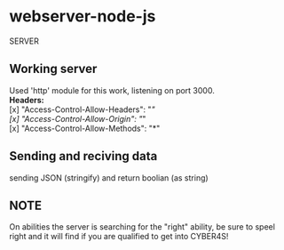 # webserver-node-js
SERVER

## Working server
Used 'http' module for this work, listening on port 3000.  
**Headers:**  
  [x] "Access-Control-Allow-Headers": "*"  
  [x] "Access-Control-Allow-Origin": "*"  
  [x] "Access-Control-Allow-Methods": "*"  
 
 ## Sending and reciving data
 sending JSON (stringify) and return boolian (as string)
 
 ## NOTE
 On abilities the server is searching for the "right" ability, be sure to speel right
 and it will find if you are qualified to get into CYBER4S!
